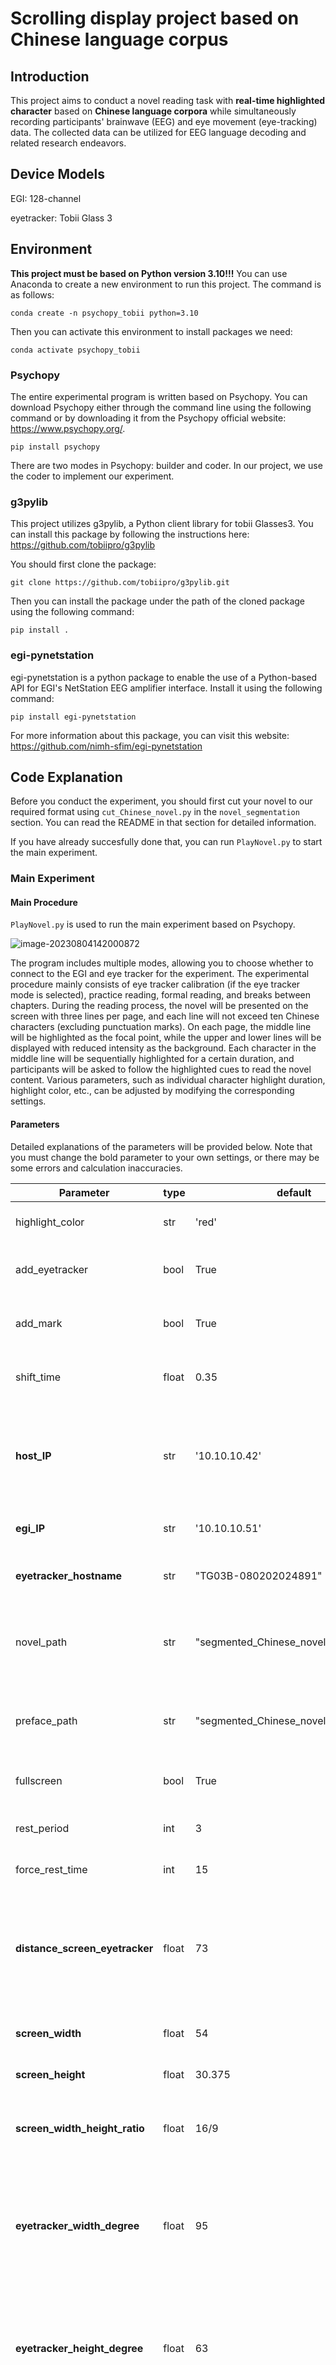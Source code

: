 # Scrolling display project based on Chinese language corpus

## Introduction

This project aims to conduct a novel reading task with **real-time highlighted character** based on **Chinese language corpora** while simultaneously recording participants' brainwave (EEG) and eye movement (eye-tracking) data. The collected data can be utilized for EEG language decoding and related research endeavors.

## Device Models

EGI: 128-channel

eyetracker: Tobii Glass 3

## Environment

**This project must be based on Python version 3.10!!!** You can use Anaconda to create a new environment to run this project. The command is as follows:

```
conda create -n psychopy_tobii python=3.10
```

Then you can activate this environment to install packages we need:

```
conda activate psychopy_tobii
```

### Psychopy

The entire experimental program is written based on Psychopy. You can download Psychopy either through the command line using the following command or by downloading it from the Psychopy official website: https://www.psychopy.org/.

```
pip install psychopy
```

There are two modes in Psychopy: builder and coder. In our project, we use the coder to implement our experiment.

### g3pylib

This project utilizes g3pylib, a Python client library for tobii Glasses3. You can install this package by following the instructions here: https://github.com/tobiipro/g3pylib

You should first clone the package:

```
git clone https://github.com/tobiipro/g3pylib.git
```

Then you can install the package under the path of the cloned package using the following command:

```
pip install .
```

### egi-pynetstation

egi-pynetstation is a python package to enable the use of a Python-based API for EGI's NetStation EEG amplifier interface. Install it using the following command:

```
pip install egi-pynetstation
```

For more information about this package, you can visit this website: https://github.com/nimh-sfim/egi-pynetstation

## Code Explanation

Before you conduct the experiment, you should first cut your novel to our required format using `cut_Chinese_novel.py` in the `novel_segmentation` section. You can read the README in that section for detailed information. 

If you have already succesfully done that, you can run `PlayNovel.py` to start the main experiment.

### Main Experiment

#### Main Procedure

`PlayNovel.py` is used to run the main experiment based on Psychopy. 

![image-20230804142000872](C:\Users\HUAWEI\AppData\Roaming\Typora\typora-user-images\image-20230804142000872.png)

The program includes multiple modes, allowing you to choose whether to connect to the EGI and eye tracker for the experiment. The experimental procedure mainly consists of eye tracker calibration (if the eye tracker mode is selected), practice reading, formal reading, and breaks between chapters. During the reading process, the novel will be presented on the screen with three lines per page, and each line will not exceed ten Chinese characters (excluding punctuation marks). On each page, the middle line will be highlighted as the focal point, while the upper and lower lines will be displayed with reduced intensity as the background. Each character in the middle line will be sequentially highlighted for a certain duration, and participants will be asked to follow the highlighted cues to read the novel content. Various parameters, such as individual character highlight duration, highlight color, etc., can be adjusted by modifying the corresponding settings. 

#### Parameters

Detailed explanations of the parameters will be provided below. Note that you must change the bold parameter to your own settings, or there may be some errors and calculation inaccuracies.

| Parameter                      | type  | default                                | usage                                                        |
| ------------------------------ | ----- | -------------------------------------- | ------------------------------------------------------------ |
| highlight_color                | str   | 'red'                                  | Highlight color of the characters                            |
| add_eyetracker                 | bool  | True                                   | Whether conneting to the eyetracker                          |
| add_mark                       | bool  | True                                   | Whether connecting to the egi device                         |
| shift_time                     | float | 0.35                                   | The shifting time of the highlighted character               |
| **host_IP**                    | str   | '10.10.10.42'                          | The IP address of the net station (The computer which runs this experiment) |
| **egi_IP**                     | str   | '10.10.10.51'                          | The IP of the egi device                                     |
| **eyetracker_hostname**        | str   | "TG03B-080202024891"                   | The serial number of the eyetracker                          |
| novel_path                     | str   | "segmented_Chinese_novel_main.xlsx"    | The path of the  .xlsx format novel you want to play         |
| preface_path                   | str   | "segmented_Chinese_novel_preface.xlsx" | The path of the  .xlsx format preface you want to play       |
| fullscreen                     | bool  | True                                   | Whether to set a full screen                                 |
| rest_period                    | int   | 3                                      | The chapter interval of rest                                 |
| force_rest_time                | int   | 15                                     | The forced rest time                                         |
| **distance_screen_eyetracker** | float | 73                                     | distance from the center of the screen to the center of the eyetracker in centimeter |
| **screen_width**               | float | 54                                     | The width of the screen                                      |
| **screen_height**              | float | 30.375                                 | The height of the screen                                     |
| **screen_width_height_ratio**  | float | 16/9                                   | The ratio of the screen width to screen height               |
| **eyetracker_width_degree**    | float | 95                                     | The horizontal scanning range of the eye-tracking camera in degree (both sides together) |
| **eyetracker_height_degree**   | float | 63                                     | The vertical scanning range of the eye-tracking camera in degree (both sides together) |
| isFirstSession                 | bool  | True                                   | Whether this is the first session of the experiment, this will determine whether to display the preface before the formal experiment. |

**Notice**: As mentioned in the previous section, we may run this script multiple times in the experiment to sequentially present each part of the novel. You need to specify the parameter "isFirstSession" every time you run this program to let it know if this is the first playback. If the value is "True," the program will play the preface to do practice reading before the formal reading begins. If it is "False," the practice reading part will be skipped, and the program will start directly from the main content.

#### EEG Markers

If you use the EGI device to record EEG signals during the experiment, our program will place markers at certain corresponding time points. These markers will assist you in aligning eye tracker recordings and EEG signals, as well as locating texts corresponding to specific segments of EEG signals.

The detailed information of markers are shown below:

```
EYES: Eyetracker starts to record
EYEE: Eyetracker stops recording
CALS: Eyetracker calibration starts
CALE: Eyetracker calibration stops
BEGN: EGI starts to record
STOP: EGI stops recording
CH01：Beginning of specific chapter (Numbers correspond with chapters) 
ROWS: Beginning of a row
ROWE: End of a row
PRES：Beginning of the preface
PREE：End of the preface
```

#### Calibration Coordinate Transformation

In this experimental program, we designed a personalized calibration procedure. A dot will appear sequentially at the four corners and center of the screen, each staying for 5 seconds. Participants are required to fixate on the center of the dot to complete the calibration. For each dot, we record the middle and later segment of the participant's gaze data (from 3s to 4s) and calculate the average point of gaze as the participant's mean fixation point. We then compare the average fixation point with the actual center position of the dot to calculate the error. By averaging the errors from all five dots, we obtain the final calibration error. If the final error is below the predetermined error threshold, we consider the calibration as successful. If the calibration is not successful, the experimental program will automatically return to the calibration phase and repeat the process until calibration is achieved.

In order to align the coordinate systems of the eye tracker and the Psychopy program to obtain the actual positions of gaze points on the screen, we derived a transformation formula between the coordinate systems of the eye tracker and the Psychopy program using geometric relationships. This formula was then applied during the calibration process. The specific relationship is as follows:

```math
x_{\text{eyetracker}} = (\frac{{W \cdot x_{\text{psychopy}}}}{{d \cdot r \cdot \tan(\text{width\_degree/2})}} + 1 )  \cdot \frac{1}{2}

y_{\text{eyetracker}} = (1 - \frac{{H \cdot y_{\text{psychopy}}}}{{d \cdot \tan(\text{height\_degree/2})}} )\cdot \frac{1}{2}
```

where :
```math
(x_{eyetracker}, y_{eyetracker}) \ is \ the \ coordinate \ in \ the \ eyetracker\ coordinate \ system
```
```math
(x_{psychopy}, y_{psychopy}) \ is \ the \ coordinate \ in \ the \ psychopy\ coordinate \ system
```
```math
W \ : \ the \ width \ of \ the \ screen,\
```
```math
H \ : \ the \ height \ of \ the \ screen,\
```
```math
r \ : \ the \ ratio \ of \ the \ width \ to \ the \ height
```
```math
width\_degree \ : \ the\ horizontal\ scanning\ range\ of\ the\ eyetracking \ camera\ in\ degree\ ( both \ sides \ together)
```
```math
height\_degree \ : \ the\ vertical\ scanning\ range\ of\ the\ eyetracking \ camera\ in\ degree\ ( both \ sides \ together)
```



## Experiment Procedure

Below are the operational steps and an example of starting the project from scratch, using the novel *The Little Prince* as an example.

### Activate Environment

First, activate the environment we set up before, and then navigate to the directory where the project is located.

```
conda activate psychopy_tobii
cd <your_path_to_project>
```

### Novel Segmentation

Take a `.txt` novel file that meets the format requirements (format requirements can be found in the "Sentence Segmentation" section of the Code Explanation) as input. Specify the parameter to divide the text into several parts. Run `cut_Chinese_novel.py`, and you will obtain the corresponding number of `.xlsx` files. Here, we divided the novel into 4 main parts, resulting in 5 files (4 main body parts and 1 preface part).

```
python cut_Chinese_novel.py --divide_num=8,16,24 --Chinese_novel_path=xiaowangzi_main_text.txt
```

### Main Experiment

- First, connect the EGI equipment and the eye tracker.
- Next, adjust the parameters and run the main program. Set the addresses for the main body and preface parts in the variables `novel_path` and `preface_path`, respectively. Adjust the parameters `add_mark` and `add_eyetracker` to decide whether to connect to the EGI and eye tracker. Change `host_IP`, `egi_IP`, and `eyetracker_hostname` to the IP numbers of your own devices. Set `isFirstSession` to True during the first run to include the preview session. Other adjustable parameters can be found in the "Parameters" section of the Code Explanation under Main Experiment. Note that you may need to modify some size and distance-related parameters according to your own setup. In subsequent runs, change the `novel_path` to read different parts of the novel and set `isFirstSession` to False.

```
python PlayNovel.py --add_mark --add_eyetracker  --preface_path=<your preface path> --host_IP=<host IP> --egi_IP=<egi IP> --eyetracker_hostname=<eyetracker serial number> --novel_path=<your novel path> --isFirstSession
```

​		Here is our own settings as an example:

```
First time:
python PlayNovel.py --add_mark --add_eyetracker  --preface_path=segmented_Chinense_novel_preface.xlsx --host_IP=10.10.10.42 --egi_IP=10.10.10.51 --eyetracker_hostname=TG03B-080202024891 --novel_path=segmented_Chinense_novel_main_1.xlsx --isFirstSession

Second time:
python PlayNovel.py --add_mark --add_eyetracker  --preface_path=segmented_Chinense_novel_preface.xlsx --host_IP=10.10.10.42 --egi_IP=10.10.10.51 --eyetracker_hostname=TG03B-080202024891 --novel_path=segmented_Chinense_novel_main_2.xlsx

...
```

- **During the forced break period, the EGI system will be disconnected. ** ***At this time, you need to restart the EGI system to ensure it is in a running state before the participant continues the experiment, or the program will crash!!!***

- **At the end of each experimental session, it is necessary to replenish the saline for the participant's EEG cap and replace the eye tracker's batteries to ensure sufficient power. Start and reconnect the eye tracker, and restart the EGI system.** ***Remember not to disconnect the eye tracker or replace its batteries during the experiment (including the rest periods) as doing so may cause the program to crash!!!***

- The main process of the experiment includes: calibration - preface session (only in the first part) - formal reading - rest (including mandatory rest and participant-initiated rest periods). After each rest period, recalibration will be performed.

  - Calibration

    **Note: When calibration fails multiple times, the experimenter can choose to skip the calibration and proceed directly to the reading section by pressing the right arrow key on the keyboard at the calibration failure prompt page.**

  - Preface Reading

  - Formal Reading

  - Rest

    **restart the EGI system to ensure it is in a running state before the participant continues the experiment**

  



